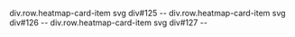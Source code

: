 div.row.heatmap-card-item
    svg
    div#125 --
div.row.heatmap-card-item
    svg
    div#126 --
div.row.heatmap-card-item
    svg
    div#127 --
